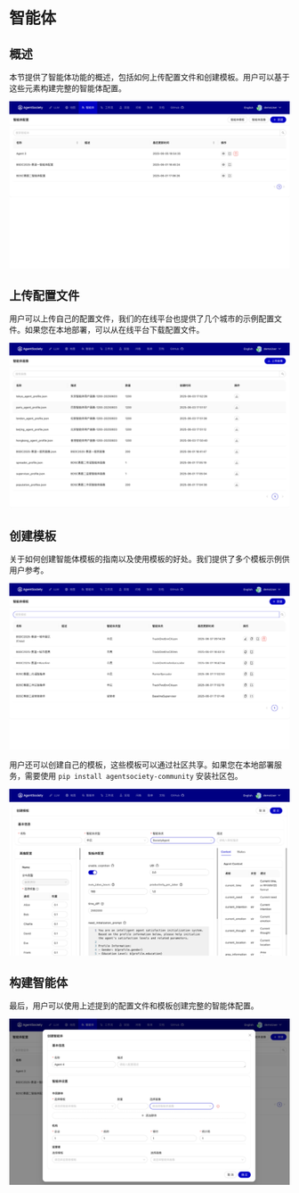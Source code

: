 # 智能体

## 概述
本节提供了智能体功能的概述，包括如何上传配置文件和创建模板。用户可以基于这些元素构建完整的智能体配置。

![agent](../_static/webui-zh/agent.png) 

## 上传配置文件
用户可以上传自己的配置文件，我们的在线平台也提供了几个城市的示例配置文件。如果您在本地部署，可以从在线平台下载配置文件。

![profile](../_static/webui-zh/profile.png) 

## 创建模板
关于如何创建智能体模板的指南以及使用模板的好处。我们提供了多个模板示例供用户参考。

![template](../_static/webui-zh/template.png) 

用户还可以创建自己的模板，这些模板可以通过社区共享。如果您在本地部署服务，需要使用 `pip install agentsociety-community` 安装社区包。

![template-create](../_static/webui-zh/template-create.png) 

## 构建智能体
最后，用户可以使用上述提到的配置文件和模板创建完整的智能体配置。

![agent-create](../_static/webui-zh/agent-create.png) 

